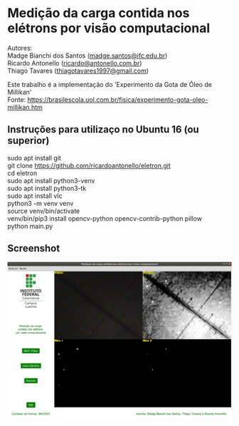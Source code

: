 # Medição da carga contida nos elétrons por visão computacional  
Autores:  
Madge Bianchi dos Santos (madge.santos@ifc.edu.br)  
Ricardo Antonello (ricardo@antonello.com.br)  
Thiago Tavares (thiagotavares1997@gmail.com)  

Este trabalho é a implementação do 'Experimento da Gota de Óleo de Millikan'  
Fonte: https://brasilescola.uol.com.br/fisica/experimento-gota-oleo-millikan.htm  


## Instruções para utilizaço no Ubuntu 16 (ou superior)  
sudo apt install git  
git clone https://github.com/ricardoantonello/eletron.git  
cd eletron  
sudo apt install python3-venv  
sudo apt install python3-tk  
sudo apt install vlc  
python3 -m venv venv   
source venv/bin/activate  
venv/bin/pip3 install opencv-python opencv-contrib-python pillow  
python main.py  


## Screenshot  
![alt text](https://github.com/ricardoantonello/eletron/blob/master/Screenshot%20from%202019-05-13%2014-27-25.png)

